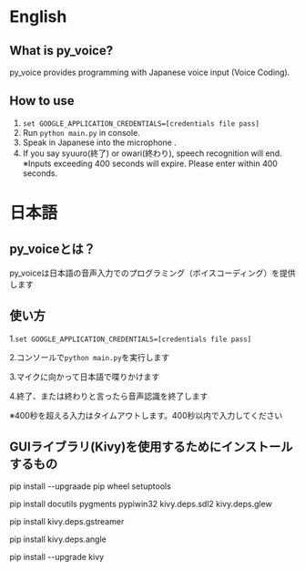 # English
## What is py_voice?
py_voice provides programming with Japanese voice input (Voice Coding).

## How to use
1. ```set GOOGLE_APPLICATION_CREDENTIALS=[credentials file pass]```
2. Run ```python main.py``` in console.
3. Speak in Japanese into the microphone .
4. If you say syuuro(終了) or owari(終わり), speech recognition will end.
※Inputs exceeding 400 seconds will expire. Please enter within 400 seconds.
  
# 日本語
## py_voiceとは？
py_voiceは日本語の音声入力でのプログラミング（ボイスコーディング）を提供します

## 使い方
1.```set GOOGLE_APPLICATION_CREDENTIALS=[credentials file pass]```

2.コンソールで```python main.py```を実行します

3.マイクに向かって日本語で喋りかけます

4.終了、または終わりと言ったら音声認識を終了します

※400秒を超える入力はタイムアウトします。400秒以内で入力してください

## GUIライブラリ(Kivy)を使用するためにインストールするもの
pip install --upgraade pip wheel setuptools

pip install docutils pygments pypiwin32 kivy.deps.sdl2 kivy.deps.glew

pip install kivy.deps.gstreamer

pip install kivy.deps.angle

pip install --upgrade kivy